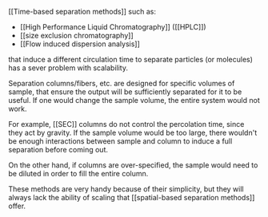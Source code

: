 [[Time-based separation methods]] such as: 
- [[High Performance Liquid Chromatography]] ([[HPLC]])
- [[size exclusion chromatography]]
- [[Flow induced dispersion analysis]]

that induce a different circulation time to separate particles (or molecules) has a sever problem with scalability. 

Separation columns/fibers, etc. are designed for specific volumes of sample, that ensure the output will be sufficiently separated for it to be useful. If one would change the sample volume, the entire system would not work. 

For example, [[SEC]] columns do not control the percolation time, since they act by gravity. If the sample volume would be too large, there wouldn't be enough interactions between sample and column to induce a full separation before coming out. 

On the other hand, if columns are over-specified, the sample would need to be diluted in order to fill the entire column. 

These methods are very handy because of their simplicity, but they will always lack the ability of scaling that [[spatial-based separation methods]] offer. 